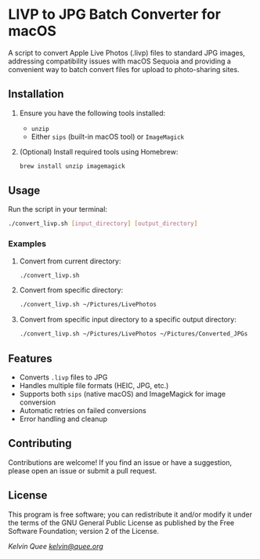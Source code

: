 # LIVP to JPG Batch Converter for macOS

A script to convert Apple Live Photos (.livp) files to standard JPG images, addressing compatibility issues with macOS Sequoia and providing a convenient way to batch convert files for upload to photo-sharing sites.

## Installation

1. Ensure you have the following tools installed:
   - `unzip`
   - Either `sips` (built-in macOS tool) or `ImageMagick`

2. (Optional) Install required tools using Homebrew:
   ```bash
   brew install unzip imagemagick
   ```

## Usage

Run the script in your terminal:

```bash
./convert_livp.sh [input_directory] [output_directory]
```

### Examples

1. Convert from current directory:
   ```bash
   ./convert_livp.sh
   ```

2. Convert from specific directory:
   ```bash
   ./convert_livp.sh ~/Pictures/LivePhotos
   ```

3. Convert from specific input directory to a specific output directory:
   ```bash
   ./convert_livp.sh ~/Pictures/LivePhotos ~/Pictures/Converted_JPGs
   ```

## Features

- Converts `.livp` files to JPG
- Handles multiple file formats (HEIC, JPG, etc.)
- Supports both `sips` (native macOS) and ImageMagick for image conversion
- Automatic retries on failed conversions
- Error handling and cleanup

## Contributing

Contributions are welcome! If you find an issue or have a suggestion, please open an issue or submit a pull request.

## License

This program is free software; you can redistribute it and/or modify it under the terms of the GNU General Public License as published by the Free Software Foundation; version 2 of the License.

*Kelvin Quee <kelvin@quee.org>*
